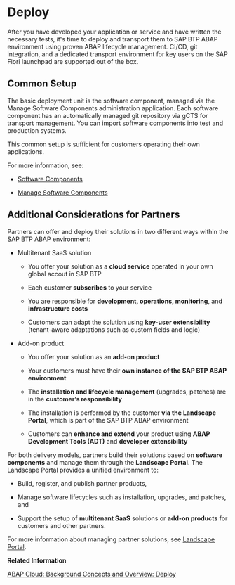 <!-- loiod7aec3cb76c24cc8b4f1869633bfdfe7 -->

# Deploy

After you have developed your application or service and have written the necessary tests, it's time to deploy and transport them to SAP BTP ABAP environment using proven ABAP lifecycle management. CI/CD, git integration, and a dedicated transport environment for key users on the SAP Fiori launchpad are supported out of the box.



<a name="loiod7aec3cb76c24cc8b4f1869633bfdfe7__section_alv_mtw_bzb"/>

## Common Setup

The basic deployment unit is the software component, managed via the Manage Software Components administration application. Each software component has an automatically managed git repository via gCTS for transport management. You can import software components into test and production systems.

This common setup is sufficient for customers operating their own applications.

For more information, see:

-   [Software Components](https://help.sap.com/docs/sap-btp-abap-environment/abap-environment/software-components)

-   [Manage Software Components](https://help.sap.com/docs/sap-btp-abap-environment/abap-environment/manage-software-components)




<a name="loiod7aec3cb76c24cc8b4f1869633bfdfe7__section_xj3_ntw_bzb"/>

## Additional Considerations for Partners

Partners can offer and deploy their solutions in two different ways within the SAP BTP ABAP environment:

-   Multitenant SaaS solution

    -   You offer your solution as a **cloud service** operated in your own global accout in SAP BTP

    -   Each customer **subscribes** to your service

    -   You are responsible for **development, operations, monitoring**, and **infrastructure costs**

    -   Customers can adapt the solution using **key-user extensibility** \(tenant-aware adaptations such as custom fields and logic\)


-   Add-on product

    -   You offer your solution as an **add-on product**

    -   Your customers must have their **own instance of the SAP BTP ABAP environment**

    -   The **installation and lifecycle management** \(upgrades, patches\) are in the **customer’s responsibility**

    -   The installation is performed by the customer **via the Landscape Portal**, which is part of the SAP BTP ABAP environment

    -   Customers can **enhance and extend** your product using **ABAP Development Tools \(ADT\)** and **developer extensibility**



For both delivery models, partners build their solutions based on **software components** and manage them through the **Landscape Portal**. The Landscape Portal provides a unified environment to:

-   Build, register, and publish partner products,

-   Manage software lifecycles such as installation, upgrades, and patches, and

-   Support the setup of **multitenant SaaS** solutions or **add-on products** for customers and other partners.


For more information about managing partner solutions, see [Landscape Portal](https://help.sap.com/docs/sap-btp-abap-environment/abap-environment/landscape-portal).

**Related Information**  


[ABAP Cloud: Background Concepts and Overview: Deploy](https://help.sap.com/docs/abap-cloud/abap-cloud/lifecycle-management)


